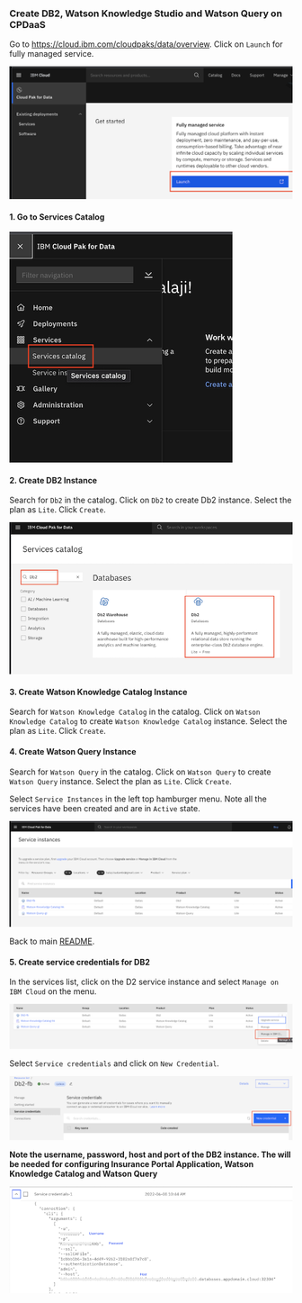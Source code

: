### Create DB2, Watson Knowledge Studio and Watson Query on CPDaaS

Go to https://cloud.ibm.com/cloudpaks/data/overview. Click on `Launch` for fully managed service.

![launch_cpdaas](images/launch_cpdaas.png)

#### 1. Go to Services Catalog 

![service_catalog_cpdaas](images/service_catalog_cpdaas.png)

#### 2. Create DB2 Instance

Search for `Db2` in the catalog. Click on `Db2` to create Db2 instance. Select the plan as `Lite`. Click `Create`.

![create_db2](images/create_db2.png)

#### 3. Create Watson Knowledge Catalog Instance

Search for `Watson Knowledge Catalog` in the catalog. Click on `Watson Knowledge Catalog` to create `Watson Knowledge Catalog` instance. Select the plan as `Lite`. Click `Create`.

#### 4. Create Watson Query Instance

Search for `Watson Query` in the catalog. Click on `Watson Query` to create `Watson Query` instance. Select the plan as `Lite`. Click `Create`.


Select `Service Instances` in the left top hamburger menu. Note all the services have been created and are in `Active` state.

![services_list](images/services_list.png)

Back to main [README](README.md#2-create-ibm-cloud-services-instances).

#### 5. Create service credentials for DB2

In the services list, click on the D2 service instance and select `Manage on IBM Cloud` on the menu. 

![manage_in_cloud](images/manage_in_cloud.png)

Select `Service credentials` and click on `New Credential`.

![create_db2_credential](images/create_db2_credential.png)

**Note the username, password, host and port of the DB2 instance. The will be needed for configuring Insurance Portal Application, Watson Knowledge Catalog and Watson Query**

![note_credential](images/note_credential.png)
